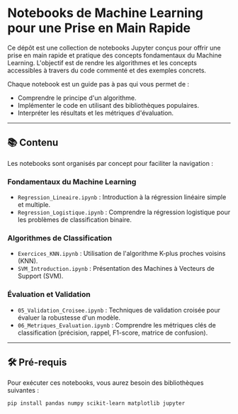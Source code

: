 # Notebooks de Machine Learning pour une Prise en Main Rapide

Ce dépôt est une collection de notebooks Jupyter conçus pour offrir une prise en main rapide et pratique des concepts fondamentaux du Machine Learning. L'objectif est de rendre les algorithmes et les concepts accessibles à travers du code commenté et des exemples concrets.

Chaque notebook est un guide pas à pas qui vous permet de :
* Comprendre le principe d'un algorithme.
* Implémenter le code en utilisant des bibliothèques populaires.
* Interpréter les résultats et les métriques d'évaluation.

---

## 📚 Contenu

Les notebooks sont organisés par concept pour faciliter la navigation :

### Fondamentaux du Machine Learning
* `Regression_Lineaire.ipynb` : Introduction à la régression linéaire simple et multiple.
* `Regression_Logistique.ipynb` : Comprendre la régression logistique pour les problèmes de classification binaire.

### Algorithmes de Classification
* `Exercices_KNN.ipynb` : Utilisation de l'algorithme K-plus proches voisins (KNN).
* `SVM_Introduction.ipynb` : Présentation des Machines à Vecteurs de Support (SVM).

### Évaluation et Validation
* `05_Validation_Croisee.ipynb` : Techniques de validation croisée pour évaluer la robustesse d'un modèle.
* `06_Metriques_Evaluation.ipynb` : Comprendre les métriques clés de classification (précision, rappel, F1-score, matrice de confusion).

---

## 🛠️ Pré-requis

Pour exécuter ces notebooks, vous aurez besoin des bibliothèques suivantes :

```bash
pip install pandas numpy scikit-learn matplotlib jupyter
